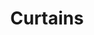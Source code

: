 ---
layout: art
title: Curtains
description: Personal Illustration
alt: Illustration of woman's silhouette in front of baroquely patterned curtain
medium: Silkscreen print 
large-image: curtains-large.jpg
small-image: curtains-small.jpg
size: 1790x2500
---